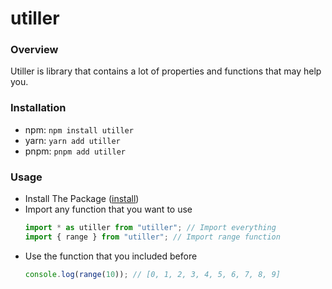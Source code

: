 # utiller

### Overview
Utiller is library that contains a lot of properties and functions that may help you.

### Installation
- npm:
  ```npm install utiller```
- yarn:
  ```yarn add utiller```
- pnpm:
  ```pnpm add utiller```

### Usage
- Install The Package ([install](#Installation))
- Import any function that you want to use
  ```ts
  import * as utiller from "utiller"; // Import everything
  import { range } from "utiller"; // Import range function
  ```
- Use the function that you included before
  ```ts
  console.log(range(10)); // [0, 1, 2, 3, 4, 5, 6, 7, 8, 9]
  ```